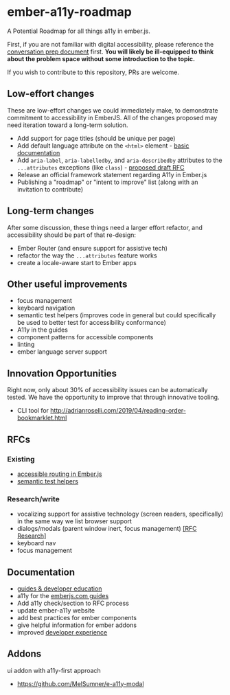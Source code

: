 # ember-a11y-roadmap
A Potential Roadmap for all things a11y in ember.js. 

First, if you are not familiar with digital accessibility, please reference the [conversation prep document](https://github.com/MelSumner/ember-a11y-roadmap/blob/master/conversation-prep.md) first. **You will likely be ill-equipped to think about the problem space without some introduction to the topic.** 

If you wish to contribute to this repository, PRs are welcome.

## Low-effort changes
These are low-effort changes we could immediately make, to demonstrate commitment to accessibility in EmberJS. All of the changes proposed may need iteration toward a long-term solution.  

- Add support for page titles (should be unique per page)
- Add default language attribute on the `<html>` element - [basic documentation](https://github.com/MelSumner/ember-a11y-roadmap/blob/master/rfc-research/language/default-language.md)
- Add `aria-label`, `aria-labelledby`, and `aria-describedby` attributes to the `...attributes` exceptions (like `class`) - [proposed draft RFC](https://github.com/MelSumner/ember-a11y-roadmap/blob/master/rfc-research/attribute-support/0000-improved-aria-attribute-support.md)
- Release an official framework statement regarding A11y in Ember.js
- Publishing a "roadmap" or "intent to improve" list (along with an invitation to contribute)

## Long-term changes
After some discussion, these things need a larger effort refactor, and accessibility should be part of that re-design:
- Ember Router (and ensure support for assistive tech)
- refactor the way the `...attributes` feature works
- create a locale-aware start to Ember apps

## Other useful improvements
- focus management
- keyboard navigation
- semantic test helpers (improves code in general but could specifically be used to better test for accessibility conformance)
- A11y in the guides
- component patterns for accessible components
- linting
- ember language server support

## Innovation Opportunities
Right now, only about 30% of accessibility issues can be automatically tested. We have the opportunity to improve that through innovative tooling. 
- CLI tool for http://adrianroselli.com/2019/04/reading-order-bookmarklet.html

## RFCs 

### Existing
- [accessible routing in Ember.js](https://github.com/emberjs/rfcs/pull/433)
- [semantic test helpers](https://github.com/emberjs/rfcs/pull/327)

### Research/write
- vocalizing support for assistive technology (screen readers, specifically) in the same way we list browser support
- dialogs/modals (parent window inert, focus management) [[RFC Research]](dialogs/modals.md)
- keyboard nav
- focus management

## Documentation
- [guides & developer education](documentation/guides.md)
- a11y for the [emberjs.com guides](https://guides.emberjs.com/release/reference/accessibility-guide/) 
- Add a11y check/section to RFC process
- update ember-a11y website
 - add best practices for ember components
 - give helpful information for ember addons
- improved [developer experience](linting-and-testing/approach.md) 

## Addons
ui addon with a11y-first approach

- https://github.com/MelSumner/e-a11y-modal
